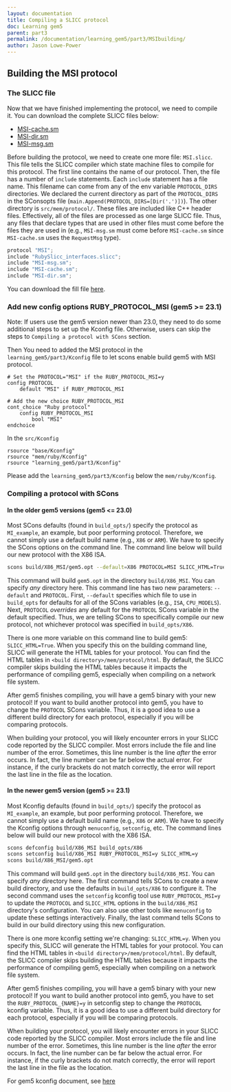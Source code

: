 ```yaml
---
layout: documentation
title: Compiling a SLICC protocol
doc: Learning gem5
parent: part3
permalink: /documentation/learning_gem5/part3/MSIbuilding/
author: Jason Lowe-Power
---
```



## Building the MSI protocol

### The SLICC file

Now that we have finished implementing the protocol, we need to compile
it. You can download the complete SLICC files below:

- [MSI-cache.sm](https://gem5.googlesource.com/public/gem5/+/refs/heads/stable/src/learning_gem5/part3/MSI-cache.sm)
- [MSI-dir.sm](https://gem5.googlesource.com/public/gem5/+/refs/heads/stable/src/learning_gem5/part3/MSI-dir.sm)
- [MSI-msg.sm](https://gem5.googlesource.com/public/gem5/+/refs/heads/stable/src/learning_gem5/part3/MSI-msg.sm)

Before building the protocol, we need to create one more file:
`MSI.slicc`. This file tells the SLICC compiler which state machine
files to compile for this protocol. The first line contains the name of
our protocol. Then, the file has a number of `include` statements. Each
`include` statement has a file name. This filename can come from any of
the env variable `PROTOCOL_DIRS` directories. We declared the current
directory as part of the `PROTOCOL_DIRS` in the SConsopts file
(`main.Append(PROTOCOL_DIRS=[Dir('.')])`). The other directory is
`src/mem/protocol/`. These files are included like C++ header files.
Effectively, all of the files are processed as one large SLICC file.
Thus, any files that declare types that are used in other files must
come before the files they are used in (e.g., `MSI-msg.sm` must come
before `MSI-cache.sm` since `MSI-cache.sm` uses the `RequestMsg` type).

```cpp
protocol "MSI";
include "RubySlicc_interfaces.slicc";
include "MSI-msg.sm";
include "MSI-cache.sm";
include "MSI-dir.sm";
```

You can download the fill file
[here](https://github.com/gem5/gem5/blob/stable/src/learning_gem5/part3/MSI.slicc).

### Add new config options RUBY_PROTOCOL_MSI (gem5 >= 23.1)

Note: If users use the gem5 version newer than 23.0, they need to do some additional
steps to set up the Kconfig file. Otherwise, users can skip the steps to
`Compiling a protocol with SCons` section.

Then You need to added the MSI protocol in the `learning_gem5/part3/Kconfig`
file to let scons enable build gem5 with MSI protocol.

```
# Set the PROTOCOL="MSI" if the RUBY_PROTOCOL_MSI=y
config PROTOCOL
    default "MSI" if RUBY_PROTOCOL_MSI

# Add the new choice RUBY_PROTOCOL_MSI
cont_choice "Ruby protocol"
    config RUBY_PROTOCOL_MSI
        bool "MSI"
endchoice
```

In the `src/Kconfig`

```
rsource "base/Kconfig"
rsource "mem/ruby/Kconfig"
rsource "learning_gem5/part3/Kconfig"
```

Please add the `learning_gem5/part3/Kconfig` below the `mem/ruby/Kconfig`.

### Compiling a protocol with SCons

#### In the older gem5 versions (gem5 <= 23.0)

Most SCons defaults (found in `build_opts/`) specify the protocol as
`MI_example`, an example, but poor performing protocol. Therefore, we
cannot simply use a default build name (e.g., `X86` or `ARM`). We have
to specify the SCons options on the command line. The command line below
will build our new protocol with the X86 ISA.

```sh
scons build/X86_MSI/gem5.opt --default=X86 PROTOCOL=MSI SLICC_HTML=True
```

This command will build `gem5.opt` in the directory `build/X86_MSI`. You
can specify *any* directory here. This command line has two new
parameters: `--default` and `PROTOCOL`. First, `--default` specifies
which file to use in `build_opts` for defaults for all of the SCons
variables (e.g., `ISA`, `CPU_MODELS`). Next, `PROTOCOL` *overrides* any
default for the `PROTOCOL` SCons variable in the default specified.
Thus, we are telling SCons to specifically compile our new protocol, not
whichever protocol was specified in `build_opts/X86`.

There is one more variable on this command line to build gem5:
`SLICC_HTML=True`. When you specify this on the building command line,
SLICC will generate the HTML tables for your protocol. You can find the
HTML tables in `<build directory>/mem/protocol/html`. By default, the
SLICC compiler skips building the HTML tables because it impacts the
performance of compiling gem5, especially when compiling on a network
file system.

After gem5 finishes compiling, you will have a gem5 binary with your new
protocol! If you want to build another protocol into gem5, you have to
change the `PROTOCOL` SCons variable. Thus, it is a good idea to use a
different build directory for each protocol, especially if you will be
comparing protocols.

When building your protocol, you will likely encounter errors in your
SLICC code reported by the SLICC compiler. Most errors include the file
and line number of the error. Sometimes, this line number is the line
*after* the error occurs. In fact, the line number can be far below the
actual error. For instance, if the curly brackets do not match
correctly, the error will report the last line in the file as the
location.

#### In the newer gem5 version (gem5 >= 23.1)

Most Kconfig defaults (found in `build_opts/`) specify the protocol as
`MI_example`, an example, but poor performing protocol. Therefore, we
cannot simply use a default build name (e.g., `X86` or `ARM`). We have
to specify the Kconfig options through `menuconfig`, `setconfig`, etc.
The command lines below will build our new protocol with the X86 ISA.

```sh
scons defconfig build/X86_MSI build_opts/X86
scons setconfig build/X86_MSI RUBY_PROTOCOL_MSI=y SLICC_HTML=y
scons build/X86_MSI/gem5.opt
```

This command will build `gem5.opt` in the directory `build/X86_MSI`. You
can specify *any* directory here. The first command tells SCons to create a
new build directory, and use the defaults in `build_opts/X86` to configure it.
The second command uses the `setconfig` kconfig tool use `RUBY_PROTOCOL_MSI=y`
to update the `PROTOCOL` and `SLICC_HTML` options in the `build/X86_MSI`
directory's configuration. You can also use other tools like `menuconfig` to
update these settings interactively. Finally, the last command tells SCons to
build in our build directory using this new configuration.

There is one more kconfig setting we're changing: `SLICC_HTML=y`. When
you specify this, SLICC will generate the HTML tables for your protocol.
You can find the HTML tables in `<build directory>/mem/protocol/html`. By
default, the SLICC compiler skips building the HTML tables because it impacts
the performance of compiling gem5, especially when compiling on a network
file system.

After gem5 finishes compiling, you will have a gem5 binary with your new
protocol! If you want to build another protocol into gem5, you have to
set the `RUBY_PROTOCOL_{NAME}=y` in setconfig step to change the `PROTOCOL`
kconfig variable. Thus, it is a good idea to use a different build directory
for each protocol, especially if you will be comparing protocols.

When building your protocol, you will likely encounter errors in your
SLICC code reported by the SLICC compiler. Most errors include the file
and line number of the error. Sometimes, this line number is the line
*after* the error occurs. In fact, the line number can be far below the
actual error. For instance, if the curly brackets do not match
correctly, the error will report the last line in the file as the
location.

For gem5 kconfig document, see
[here](https://www.gem5.org/documentation/general_docs/kconfig_build_system/)
